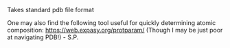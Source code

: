 Takes standard pdb file format

One may also find the following tool useful for quickly determining atomic composition: https://web.expasy.org/protparam/
(Though I may be just poor at navigating PDB!) - S.P.